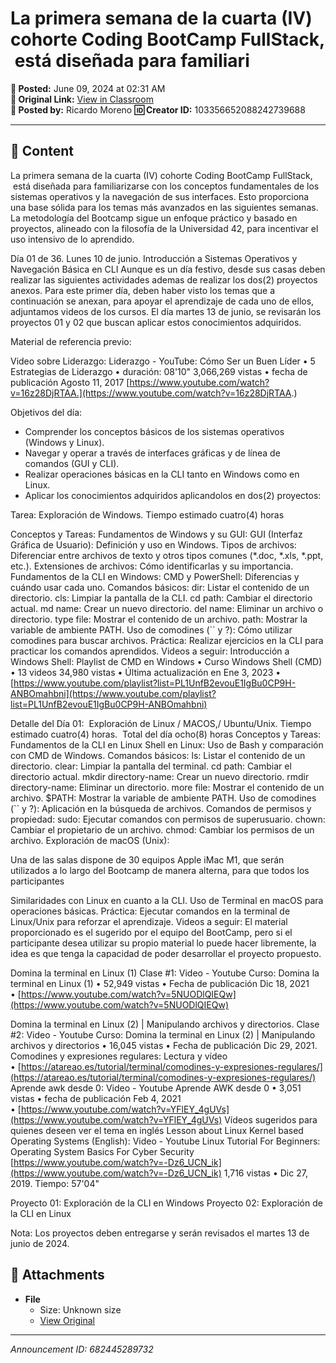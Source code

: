 # La primera semana de la cuarta (IV) cohorte Coding BootCamp FullStack,  está diseñada para familiari

**📅 Posted:** June 09, 2024 at 02:31 AM  
**🔗 Original Link:** [View in Classroom](https://classroom.google.com/c/Njk1MDgxNzAyMTIx/p/NjgyNDQ1Mjg5NzMy)  
**👤 Posted by:** Ricardo Moreno
**🆔 Creator ID:** 103356652088242739688

---

## 📝 Content

La primera semana de la cuarta (IV) cohorte Coding BootCamp FullStack,  está diseñada para familiarizarse con los conceptos fundamentales de los sistemas operativos y la navegación de sus interfaces. Esto proporciona una base sólida para los temas más avanzados en las siguientes semanas. La metodología del Bootcamp sigue un enfoque práctico y basado en proyectos, alineado con la filosofía de la Universidad 42, para incentivar el uso intensivo de lo aprendido.

Día 01 de 36. Lunes 10 de junio. Introducción a Sistemas Operativos y Navegación Básica en CLI
Aunque es un día festivo, desde sus casas deben realizar las siguientes actividades ademas de realizar los dos(2) proyectos anexos. Para este primer día, deben haber visto los temas que a continuación se anexan, para apoyar el aprendizaje de cada uno de ellos, adjuntamos videos de los cursos. El día martes 13 de junio, se revisarán los proyectos 01 y 02 que buscan aplicar estos conocimientos adquiridos.

Material de referencia previo:

Video sobre Liderazgo: Liderazgo - YouTube: Cómo Ser un Buen Líder • 5 Estrategias de Liderazgo • duración: 08'10"
3,066,269 vistas • fecha de publicación Agosto 11, 2017
[https://www.youtube.com/watch?v=16z28DjRTAA.](https://www.youtube.com/watch?v=16z28DjRTAA.)

Objetivos del día:
- Comprender los conceptos básicos de los sistemas operativos (Windows y Linux).
- Navegar y operar a través de interfaces gráficas y de línea de comandos (GUI y CLI).
- Realizar operaciones básicas en la CLI tanto en Windows como en Linux.
- Aplicar los conocimientos adquiridos aplicandolos en dos(2) proyectos:

Tarea: Exploración de Windows. Tiempo estimado cuatro(4) horas

Conceptos y Tareas: Fundamentos de Windows y su GUI:
GUI (Interfaz Gráfica de Usuario): Definición y uso en Windows.
Tipos de archivos: Diferenciar entre archivos de texto y otros tipos comunes (*.doc, *.xls, *.ppt, etc.).
Extensiones de archivos: Cómo identificarlas y su importancia.
Fundamentos de la CLI en Windows:
CMD y PowerShell: Diferencias y cuándo usar cada uno.
Comandos básicos:
dir: Listar el contenido de un directorio.
cls: Limpiar la pantalla de la CLI.
cd path: Cambiar el directorio actual.
md name: Crear un nuevo directorio.
del name: Eliminar un archivo o directorio.
type file: Mostrar el contenido de un archivo.
path: Mostrar la variable de ambiente PATH.
Uso de comodines (`` y ?): Cómo utilizar comodines para buscar archivos.
Práctica: Realizar ejercicios en la CLI para practicar los comandos aprendidos.
Videos a seguir:
Introducción a Windows Shell: Playlist de CMD en Windows • Curso Windows Shell (CMD) • 13 videos 34,980 vistas • Última actualización en Ene 3, 2023 •
[https://www.youtube.com/playlist?list=PL1UnfB2evouE1IgBu0CP9H-ANBOmahbni](https://www.youtube.com/playlist?list=PL1UnfB2evouE1IgBu0CP9H-ANBOmahbni)

Detalle del Día 01:  Exploración de Linux / MACOS,/ Ubuntu/Unix. Tiempo estimado cuatro(4) horas. 
Total del día ocho(8) horas
Conceptos y Tareas: Fundamentos de la CLI en Linux
Shell en Linux: Uso de Bash y comparación con CMD de Windows.
Comandos básicos:
ls: Listar el contenido de un directorio.
clear: Limpiar la pantalla del terminal.
cd path: Cambiar el directorio actual.
mkdir directory-name: Crear un nuevo directorio.
rmdir directory-name: Eliminar un directorio.
more file: Mostrar el contenido de un archivo.
$PATH: Mostrar la variable de ambiente PATH.
Uso de comodines (`` y ?): Aplicación en la búsqueda de archivos.
Comandos de permisos y propiedad:
sudo: Ejecutar comandos con permisos de superusuario.
chown: Cambiar el propietario de un archivo.
chmod: Cambiar los permisos de un archivo.
Exploración de macOS (Unix):

Una de las salas dispone de 30 equipos Apple iMac M1, que serán utilizados a lo largo del Bootcamp de manera alterna, para que todos los participantes

Similaridades con Linux en cuanto a la CLI.
Uso de Terminal en macOS para operaciones básicas.
Práctica: Ejecutar comandos en la terminal de Linux/Unix para reforzar el aprendizaje.
Videos a seguir:
El material proporcionado es el sugerido por el equipo del BootCamp, pero si el participante desea utilizar su propio material lo puede hacer libremente, la idea es que tenga la capacidad de poder desarrollar el proyecto propuesto.

Domina la terminal en Linux (1) Clase #1: Video - Youtube Curso: Domina la terminal en Linux (1) • 52,949 vistas • Fecha de publicación Dic 18, 2021 • [https://www.youtube.com/watch?v=5NUODlQIEQw](https://www.youtube.com/watch?v=5NUODlQIEQw)

Domina la terminal en Linux (2) | Manipulando archivos y directorios. Clase #2: Video - Youtube Curso: Domina la terminal en Linux (2) | Manipulando archivos y directorios • 16,045 vistas • Fecha de publicación Dic 29, 2021.
Comodines y expresiones regulares: Lectura y vídeo • [https://atareao.es/tutorial/terminal/comodines-y-expresiones-regulares/](https://atareao.es/tutorial/terminal/comodines-y-expresiones-regulares/)
Aprende awk desde 0: Video - Youtube Aprende AWK desde 0 • 3,051 vistas • fecha de publicación Feb 4, 2021 • [https://www.youtube.com/watch?v=YFlEY_4gUVs](https://www.youtube.com/watch?v=YFlEY_4gUVs)
Vídeos sugeridos para quienes deseen ver el tema en inglés
Lesson about Linux Kernel based Operating Systems (English): Video - Youtube Linux Tutorial For Beginners: Operating System Basics For Cyber Security 
[https://www.youtube.com/watch?v=-Dz6_UCN_ik](https://www.youtube.com/watch?v=-Dz6_UCN_ik)
1,716 vistas • Dic 27, 2019. Tiempo: 57'04"

Proyecto 01: Exploración de la CLI en Windows
Proyecto 02: Exploración de la CLI en Linux

Nota: Los proyectos deben entregarse y serán revisados el martes 13 de junio de 2024.


## 📎 Attachments

- **File**
  - Size: Unknown size
  - [View Original](https://drive.google.com/open?id=10WBFrLwwKMaiT07W6N5sVOqDIaBjAz1I)



---

*Announcement ID: 682445289732*
